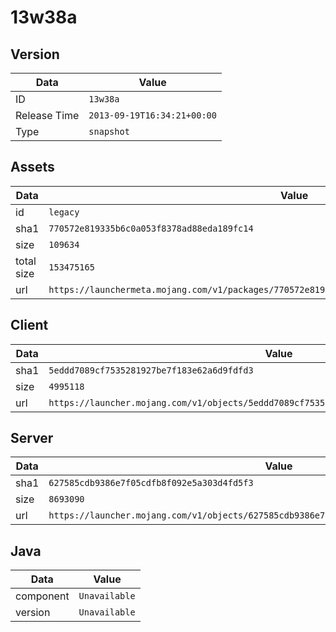 # 13w38a

## Version

|**Data**        | **Value**                 |
|----------------|-------------------------|
| ID   | ```13w38a```   |
| Release Time   | ```2013-09-19T16:34:21+00:00```   |
| Type   | ```snapshot```   |

## Assets

|**Data**        | **Value**                 |
|----------------|-------------------------|
| id   | ```legacy```   |
| sha1   | ```770572e819335b6c0a053f8378ad88eda189fc14```   |
| size   | ```109634```   |
| total size  | ```153475165```  |
| url       | ```https://launchermeta.mojang.com/v1/packages/770572e819335b6c0a053f8378ad88eda189fc14/legacy.json``` |

## Client

|**Data**        | **Value**                 |
|----------------|-------------------------|
| sha1   | ```5eddd7089cf7535281927be7f183e62a6d9fdfd3```   |
| size   | ```4995118```   |
| url       | ```https://launcher.mojang.com/v1/objects/5eddd7089cf7535281927be7f183e62a6d9fdfd3/client.jar``` |

## Server

|**Data**        | **Value**                 |
|----------------|-------------------------|
| sha1   | ```627585cdb9386e7f05cdfb8f092e5a303d4fd5f3```   |
| size   | ```8693090```   |
| url       | ```https://launcher.mojang.com/v1/objects/627585cdb9386e7f05cdfb8f092e5a303d4fd5f3/server.jar``` |

## Java

|**Data**        | **Value**                 |
|----------------|-------------------------|
| component   | ```Unavailable```   |
| version   | ```Unavailable```   |